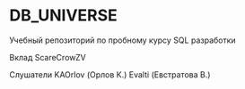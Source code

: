 # DB_UNIVERSE 
Учебный репозиторий по пробному курсу SQL разработки

Вклад
ScareCrowZV

Слушатели
KAOrlov (Орлов К.)
Evalti (Евстратова В.)